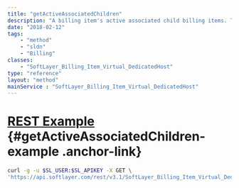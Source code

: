 ```yaml
---
title: "getActiveAssociatedChildren"
description: "A billing item's active associated child billing items. This includes 'floating' items that are not necessarily child items of this billing item."
date: "2018-02-12"
tags:
    - "method"
    - "sldn"
    - "Billing"
classes:
    - "SoftLayer_Billing_Item_Virtual_DedicatedHost"
type: "reference"
layout: "method"
mainService : "SoftLayer_Billing_Item_Virtual_DedicatedHost"
---
```


# [REST Example](#getActiveAssociatedChildren-example) <a href="/article/rest/"><i class="fas fa-question"></i></a> {#getActiveAssociatedChildren-example .anchor-link} 
```bash
curl -g -u $SL_USER:$SL_APIKEY -X GET \
'https://api.softlayer.com/rest/v3.1/SoftLayer_Billing_Item_Virtual_DedicatedHost/{SoftLayer_Billing_Item_Virtual_DedicatedHostID}/getActiveAssociatedChildren'
```
